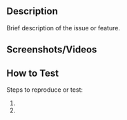 ## Description

Brief description of the issue or feature.

## Screenshots/Videos

<!-- Drag and drop images/videos here -->

## How to Test

Steps to reproduce or test:

1.
2.
